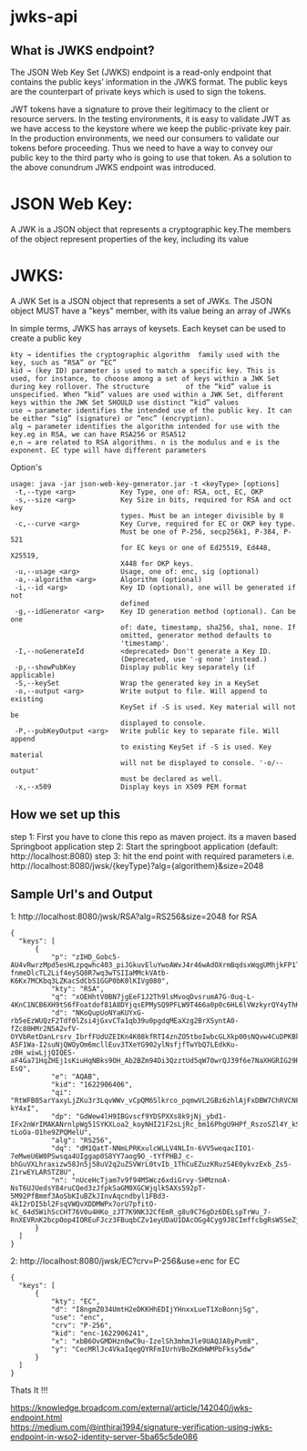# jwks-api

## What is JWKS endpoint?
The JSON Web Key Set (JWKS) endpoint is a read-only endpoint that contains the public keys’ information in the JWKS format. The public keys are the counterpart of private keys which is used to sign the tokens.

JWT tokens have a signature to prove their legitimacy to the client or resource servers. In the testing environments, it is easy to validate JWT as we have access to the keystore where we keep the public-private key pair. In the production environments, we need our consumers to validate our tokens before proceeding. Thus we need to have a way to convey our public key to the third party who is going to use that token.
As a solution to the above conundrum JWKS endpoint was introduced.

# JSON Web Key:
A JWK is a JSON object that represents a cryptographic key.The members of the object represent properties of the key, including its value
# JWKS:
A JWK Set is a JSON object that represents a set of JWKs. The JSON object MUST have a "keys" member, with its value being an array of JWKs

In simple terms, JWKS has arrays of keysets. Each keyset can be used to create a public key

```
kty → identifies the cryptographic algorithm  family used with the key, such as “RSA” or “EC”
kid → (key ID) parameter is used to match a specific key. This is used, for instance, to choose among a set of keys within a JWK Set during key rollover. The structure         of the “kid” value is unspecified. When “kid” values are used within a JWK Set, different keys within the JWK Set SHOULD use distinct “kid” values
use → parameter identifies the intended use of the public key. It can be either “sig” (signature) or “enc” (encryption).
alg → parameter identifies the algorithm intended for use with the key.eg in RSA, we can have RSA256 or RSA512 
e,n → are related to RSA algorithms. n is the modulus and e is the exponent. EC type will have different parameters

```
Option's

```
usage: java -jar json-web-key-generator.jar -t <keyType> [options]
 -t,--type <arg>           Key Type, one of: RSA, oct, EC, OKP
 -s,--size <arg>           Key Size in bits, required for RSA and oct key
                           types. Must be an integer divisible by 8
 -c,--curve <arg>          Key Curve, required for EC or OKP key type.
                           Must be one of P-256, secp256k1, P-384, P-521
                           for EC keys or one of Ed25519, Ed448, X25519,
                           X448 for OKP keys.
 -u,--usage <arg>          Usage, one of: enc, sig (optional)
 -a,--algorithm <arg>      Algorithm (optional)
 -i,--id <arg>             Key ID (optional), one will be generated if not
                           defined
 -g,--idGenerator <arg>    Key ID generation method (optional). Can be one
                           of: date, timestamp, sha256, sha1, none. If
                           omitted, generator method defaults to
                           'timestamp'.
 -I,--noGenerateId         <deprecated> Don't generate a Key ID.
                           (Deprecated, use '-g none' instead.)
 -p,--showPubKey           Display public key separately (if applicable)
 -S,--keySet               Wrap the generated key in a KeySet
 -o,--output <arg>         Write output to file. Will append to existing
                           KeySet if -S is used. Key material will not be
                           displayed to console.
 -P,--pubKeyOutput <arg>   Write public key to separate file. Will append
                           to existing KeySet if -S is used. Key material
                           will not be displayed to console. '-o/--output'
                           must be declared as well.
 -x,--x509                 Display keys in X509 PEM format
```

## How we set up this
step 1: First you have to clone this repo as maven project. its a maven based Springboot application
step 2: Start the springboot application (default: http://localhost:8080)
step 3: hit the end point with required parameters i.e. http://localhost:8080/jwsk/{keyType}?alg={algorithem}&size=2048

 ## Sample Url's and Output
 1: http://localhost:8080/jwsk/RSA?alg=RS256&size=2048 for RSA 
  
  ```
  {
    "keys": [
        {
            "p": "zIHD_Gobc5-AU4vRwrzMpd5esHLzpqwhc403_piJGkuvEluYwoAWvJ4r46wAdOXrmBqdsxWqgUMhjkFP1Tcofj6PFIZ21x-fnmeDlcTL2Lif4eySQ8R7wq3wTSIIaMMckVAtb-K6Kx7MCKbq3LZKacSdCbS1GGP0bK0lKIVg080",
            "kty": "RSA",
            "q": "xOEHhtV0BN7jgEeF1J2Th9lsMvoqDvsrumA7G-0uq-L-4KnC1NCB6XH9tS6fFoatdof81A8DYjqsEPMySQ9PFLW9T466a0p0c6HL6lVWzkyrQY4yThKCNuWx6XfKEtKNO30h1vY0Ba8GIJjfL4FJdNnH2YsMfum1VU9eIODyEEU",
            "d": "NKoQupUoNYaKUYxG-rb5eEzWUQzF2Tdf0lZsi4jGxvCTa1qb39u0pgdqMEaXzg2BrXSyntA0-fZc80HMr2N5A2vfV-OYVbRetDanLrsrv_IbrfFUdUZEIKn4K08kfRTI4znZO5tboIwbcGLXkp00sNQvw4CuDPKBkqjF2x9VEkvxzv59LElgWjLDZ-A5F1Wa-I2suNjQWOyOm6mcllEuv3TXeYG902ylNsfjfTwYbQ7LEdkKu-z0H_wiwLjjQIQES-aF4Ga71HqZHEj1sKiuHqNBks9OH_Ab2BZm94Di3QzztUd5qW70wrQJ39f6e7NaXHGRIG29RZON231Rii-EsQ",
            "e": "AQAB",
            "kid": "1622906406",
            "qi": "RtWFB05arYaxyLjZKu3r3LqvWWv_vCpQM6Slkrco_pqmwVL2GBz6zhlAjFxDBW7ChRVCNFckqOUJ9L9xR0pV_ngD8qYoAPjRoRNXwnVswkZcnflrj_maxxf1MNq0z0oogeLKr_j7_eAbCcSJF9_OkNJy0M24Ijyby09Eb-kY4xI",
            "dp": "GdWew4lH9IBGvscf9YDSPXXs8k9jNj_ybd1-IFx2nWrIMAKANrnlpWg51SYKXLoa2_koyNHI21F2sLjRc_bm16PhgU9HPf_RszoSZl4Y_kS8ddbj10m_9KTygVv2Qf274yOEyeiTahUW41TqwH0Kw3fB-tLoOa-O1he9ZPQMelU",
            "alg": "RS256",
            "dq": "dM1QatT-NNmLPRKxulcWLLV4NLIn-6VV5weqacIIO1-7eMweU6W0PSwsqa4UIggap0S8YY7aog9O_-tYfPHBJ_c-bhGuVXLhraxizw58Jn5j58uV2q2uZSVWrL0tvIb_1ThCuEZuzKRuzS4E0ykvzExb_Zs5-Z1rwEYLARSTZ8U",
            "n": "nUceHcTjam7v9f94M5Wcz6xdiGrvy-SHMznoA-NsT6UJUedsY84ruCQed3zJfpkSaGM0XGCWjqlk5AXs592pT-5M92PfBmmf3AoSbKIuBZkJInvAqcndbyl1FBd3-4kI2rDI5bl2FsqVWQvXDDMWPx7orU7pfitO-kC_64d5WihScCHT76V0u4HKo_zJT7K9NK32CfEmR_g8u9C76gDz6DELspTrWu_7-RnXEVRnK2bcpOop4IOREuFJcz3FBuqbCZv1eyUDaU1DAcOGg4Cyg9J8CImffcbgRsW5SeZjb62coEVuK7pW8kACrntSJe_7OGDStRAtngxZIxq9mB_mQQ"
        }
    ]
}
```
  
 2: http://localhost:8080/jwsk/EC?crv=P-256&use=enc    for EC
  
  ```
  {
    "keys": [
        {
            "kty": "EC",
            "d": "I8ngmZ034UmtH2eDKKHhEDIjYHnxxLueT1XoBonnjSg",
            "use": "enc",
            "crv": "P-256",
            "kid": "enc-1622906241",
            "x": "xbB6OvGMDHzn0wC9u-IzelSh3mhmJle9UAQJA8yPvm8",
            "y": "CecMRlJc4VkaIqegQYRFmIUrhVBoZKdHWMPbFksy5dw"
        }
    ]
}
```

Thats It !!!


https://knowledge.broadcom.com/external/article/142040/jwks-endpoint.html  
https://medium.com/@inthiraj1994/signature-verification-using-jwks-endpoint-in-wso2-identity-server-5ba65c5de086
